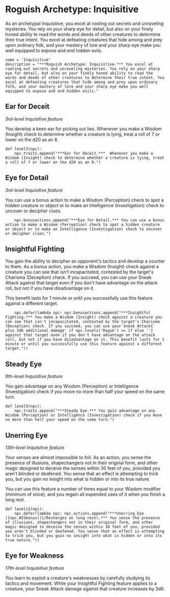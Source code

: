 # Roguish Archetype: Inquisitive
As an archetypal Inquisitive, you excel at rooting out secrets and unraveling mysteries. You rely on your sharp eye for detail, but also on your finely honed ability to read the words and deeds of other creatures to determine their true intent. You excel at defeating creatures that hide among and prey upon ordinary folk, and your mastery of lore and your sharp eye make you well equipped to expose and end hidden evils.

```
name = 'Inquisitive'
description = "***Roguish Archetype: Inquisitive.*** You excel at rooting out secrets and unraveling mysteries. You rely on your sharp eye for detail, but also on your finely honed ability to read the words and deeds of other creatures to determine their true intent. You excel at defeating creatures that hide among and prey upon ordinary folk, and your mastery of lore and your sharp eye make you well equipped to expose and end hidden evils."
```

## Ear for Deceit
*3rd-level Inquisitive feature*

You develop a keen ear for picking out lies. Whenever you make a Wisdom (Insight) check to determine whether a creature is lying, treat a roll of 7 or lower on the d20 as an 8.

```
def level3(npc):
    npc.traits.append("***Ear for Deceit.***  Whenever you make a Wisdom (Insight) check to determine whether a creature is lying, treat a roll of 7 or lower on the d20 as an 8.")
```

## Eye for Detail
*3rd-level Inquisitive feature*

You can use a bonus action to make a Wisdom (Perception) check to spot a hidden creature or object or to make an Intelligence (Investigation) check to uncover or decipher clues.

```
    npc.bonusactions.append("***Eye for Detail.*** You can use a bonus action to make a Wisdom (Perception) check to spot a hidden creature or object or to make an Intelligence (Investigation) check to uncover or decipher clues.")
```

## Insightful Fighting
You gain the ability to decipher an opponent's tactics and develop a counter to them. As a bonus action, you make a Wisdom (Insight) check against a creature you can see that isn't incapacitated, contested by the target's Charisma (Deception) check. If you succeed, you can use your Sneak Attack against that target even if you don't have advantage on the attack roll, but not if you have disadvantage on it.

This benefit lasts for 1 minute or until you successfully use this feature against a different target.

```
    npc.defer(lambda npc: npc.bonusactions.append("***Insightful Fighting.*** You make a Wisdom (Insight) check against a creature you can see that isn't incapacitated, contested by the target's Charisma (Deception) check. If you succeed, you can use your Sneak Attack{' plus 3d6 additional damage' if npc.levels('Rogue') >= 17 else ''} against that target even if you don't have advantage on the attack roll, but not if you have disadvantage on it. This benefit lasts for 1 minute or until you successfully use this feature against a different target."))
```

## Steady Eye
*9th-level Inquisitive feature*

You gain advantage on any Wisdom (Perception) or Intelligence (Investigation) check if you move no more than half your speed on the same turn.

```
def level9(npc):
    npc.traits.append("***Steady Eye.*** You gain advantage on any Wisdom (Perception) or Intelligence (Investigation) check if you move no more than half your speed on the same turn.")
```

## Unerring Eye
*13th-level Inquisitive feature*

Your senses are almost impossible to foil. As an action, you sense the presence of illusions, shapechangers not in their original form, and other magic designed to deceive the senses within 30 feet of you, provided you aren't blinded or deafened. You sense that an effect is attempting to trick you, but you gain no insight into what is hidden or into its true nature.

You can use this feature a number of times equal to your Wisdom modifier (minimum of once), and you regain all expended uses of it when you finish a long rest.

```
def level13(npc):
    npc.defer(lambda npc: npc.actions.append("***Unerring Eye ({npc.WISbonus()}/Recharges on long rest).*** You sense the presence of illusions, shapechangers not in their original form, and other magic designed to deceive the senses within 30 feet of you, provided you aren't blinded or deafened. You sense that an effect is attempting to trick you, but you gain no insight into what is hidden or into its true nature."))
```

## Eye for Weakness
*17th-level Inquisitive feature*

You learn to exploit a creature's weaknesses by carefully studying its tactics and movement. While your Insightful Fighting feature applies to a creature, your Sneak Attack damage against that creature increases by 3d6.
